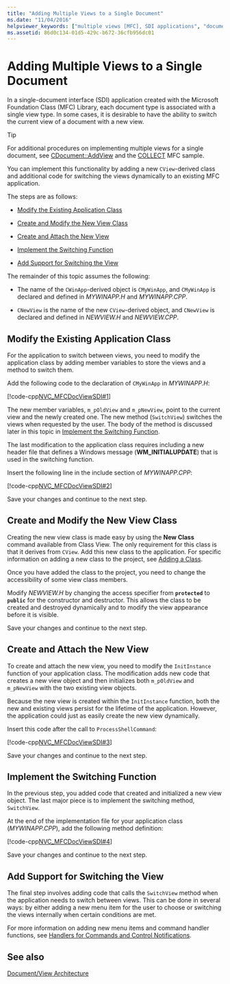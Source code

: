 ```yaml
---
title: "Adding Multiple Views to a Single Document"
ms.date: "11/04/2016"
helpviewer_keywords: ["multiple views [MFC], SDI applications", "documents [MFC], multiple views", "single document interface (SDI), adding views", "views [MFC], SDI applications"]
ms.assetid: 86d0c134-01d5-429c-b672-36cfb956dc01
---
```

# Adding Multiple Views to a Single Document

In a single-document interface (SDI) application created with the Microsoft Foundation Class (MFC) Library, each document type is associated with a single view type. In some cases, it is desirable to have the ability to switch the current view of a document with a new view.

> [!TIP]
> For additional procedures on implementing multiple views for a single document, see [CDocument::AddView](reference/cdocument-class.md#addview) and the [COLLECT](../overview/visual-cpp-samples.md) MFC sample.

You can implement this functionality by adding a new `CView`-derived class and additional code for switching the views dynamically to an existing MFC application.

The steps are as follows:

- [Modify the Existing Application Class](#vcconmodifyexistingapplicationa1)

- [Create and Modify the New View Class](#vcconnewviewclassa2)

- [Create and Attach the New View](#vcconattachnewviewa3)

- [Implement the Switching Function](#vcconswitchingfunctiona4)

- [Add Support for Switching the View](#vcconswitchingtheviewa5)

The remainder of this topic assumes the following:

- The name of the `CWinApp`-derived object is `CMyWinApp`, and `CMyWinApp` is declared and defined in *MYWINAPP.H* and *MYWINAPP.CPP*.

- `CNewView` is the name of the new `CView`-derived object, and `CNewView` is declared and defined in *NEWVIEW.H* and *NEWVIEW.CPP*.

## <a name="vcconmodifyexistingapplicationa1"></a> Modify the Existing Application Class

For the application to switch between views, you need to modify the application class by adding member variables to store the views and a method to switch them.

Add the following code to the declaration of `CMyWinApp` in *MYWINAPP.H*:

[!code-cpp[NVC_MFCDocViewSDI#1](codesnippet/cpp/adding-multiple-views-to-a-single-document_1.h)]

The new member variables, `m_pOldView` and `m_pNewView`, point to the current view and the newly created one. The new method (`SwitchView`) switches the views when requested by the user. The body of the method is discussed later in this topic in [Implement the Switching Function](#vcconswitchingfunctiona4).

The last modification to the application class requires including a new header file that defines a Windows message (**WM_INITIALUPDATE**) that is used in the switching function.

Insert the following line in the include section of *MYWINAPP.CPP*:

[!code-cpp[NVC_MFCDocViewSDI#2](codesnippet/cpp/adding-multiple-views-to-a-single-document_2.cpp)]

Save your changes and continue to the next step.

## <a name="vcconnewviewclassa2"></a> Create and Modify the New View Class

Creating the new view class is made easy by using the **New Class** command available from Class View. The only requirement for this class is that it derives from `CView`. Add this new class to the application. For specific information on adding a new class to the project, see [Adding a Class](../ide/adding-a-class-visual-cpp.md).

Once you have added the class to the project, you need to change the accessibility of some view class members.

Modify *NEWVIEW.H* by changing the access specifier from **`protected`** to **`public`** for the constructor and destructor. This allows the class to be created and destroyed dynamically and to modify the view appearance before it is visible.

Save your changes and continue to the next step.

## <a name="vcconattachnewviewa3"></a> Create and Attach the New View

To create and attach the new view, you need to modify the `InitInstance` function of your application class. The modification adds new code that creates a new view object and then initializes both `m_pOldView` and `m_pNewView` with the two existing view objects.

Because the new view is created within the `InitInstance` function, both the new and existing views persist for the lifetime of the application. However, the application could just as easily create the new view dynamically.

Insert this code after the call to `ProcessShellCommand`:

[!code-cpp[NVC_MFCDocViewSDI#3](codesnippet/cpp/adding-multiple-views-to-a-single-document_3.cpp)]

Save your changes and continue to the next step.

## <a name="vcconswitchingfunctiona4"></a> Implement the Switching Function

In the previous step, you added code that created and initialized a new view object. The last major piece is to implement the switching method, `SwitchView`.

At the end of the implementation file for your application class (*MYWINAPP.CPP*), add the following method definition:

[!code-cpp[NVC_MFCDocViewSDI#4](codesnippet/cpp/adding-multiple-views-to-a-single-document_4.cpp)]

Save your changes and continue to the next step.

## <a name="vcconswitchingtheviewa5"></a> Add Support for Switching the View

The final step involves adding code that calls the `SwitchView` method when the application needs to switch between views. This can be done in several ways: by either adding a new menu item for the user to choose or switching the views internally when certain conditions are met.

For more information on adding new menu items and command handler functions, see [Handlers for Commands and Control Notifications](handlers-for-commands-and-control-notifications.md).

## See also

[Document/View Architecture](document-view-architecture.md)
